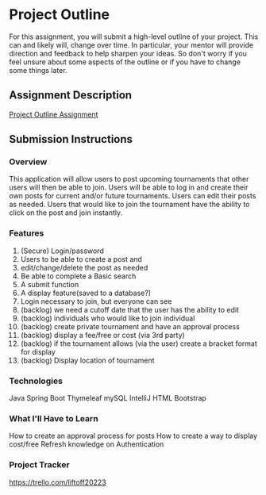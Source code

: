 # Project Outline
For this assignment, you will submit a high-level outline of your project. This can and likely will, change over time. In particular, your mentor will provide direction and feedback to help sharpen your ideas. So don't worry if you feel unsure about some aspects of the outline or if you have to change some things later.

## Assignment Description
[Project Outline Assignment](https://education.launchcode.org/liftoff/modules/assignments/project-outline)

## Submission Instructions

### Overview
This application will allow users to post upcoming tournaments that other
users will then be able to join. Users will be able to log in and create their own posts for current and/or future tournaments.  Users can edit their posts as needed. Users that would like to join the tournament have the ability to click on the post and join instantly.


### Features
1. (Secure) Login/password
2. Users to be able to create a post and
3. edit/change/delete the post as needed
4. Be able to complete a Basic search
5. A submit function
6. A display feature(saved to a database?)
7. Login necessary to join, but everyone can see
8. (backlog) we need a cutoff date that the user has the ability to edit
9. (backlog) individuals who would like to join individual
10. (backlog) create private tournament and have an approval process
11. (backlog) display a fee/free or cost (via 3rd party)
12. (backlog) if the tournament allows (via the user) 
 create a bracket format for display
13. (backlog) Display location of tournament


### Technologies

Java
Spring Boot
Thymeleaf
mySQL
IntelliJ
HTML
Bootstrap

### What I'll Have to Learn

How to create an approval process for posts
How to create a way to display cost/free
Refresh knowledge on Authentication

### Project Tracker
https://trello.com/liftoff20223

